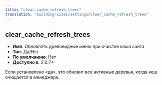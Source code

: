 ```yaml
---
title: "clear_cache_refresh_trees"
translation: "building-sites/settings/clear_cache_refresh_trees"
---
```


## clear_cache_refresh_trees

-   **Имя**: Обновлять древовидные меню при очистке кэша сайта
-   **Тип**: Да/Нет
-   **По умолчанию**: Нет
-   **Доступно в**: 2.0.7+

Если установлено «да», это обновит все активные деревья, когда кеш очищается в менеджере.

